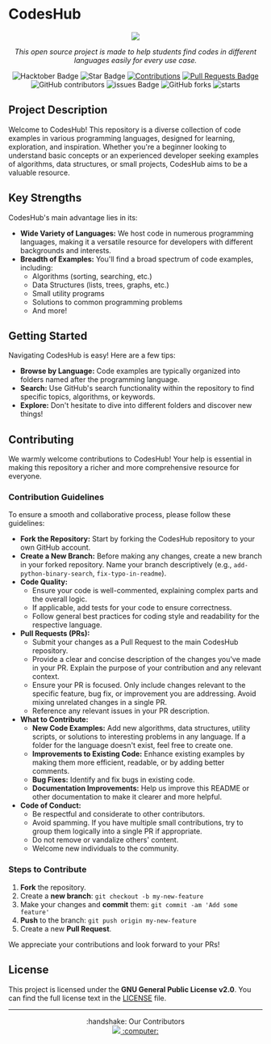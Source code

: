 # CodesHub

<div align="center">
  <img src="https://readme-typing-svg.demolab.com?font=Fira+Code&size=50&pause=1000&multiline=true&width=250&height=80&lines=CodesHub" />
  <p><i>This open source project is made to help students find codes in different languages easily for every use case.</i></p>
  <img src="https://img.shields.io/badge/hacktoberfest-2024-blueviolet" alt="Hacktober Badge"/>
  <img src="https://img.shields.io/static/v1?label=%F0%9F%8C%9F&message=If%20Useful&style=style=flat&color=BC4E99" alt="Star Badge"/>
  <a href="https://github.com/diwas777777/CodesHub" ><img src="https://img.shields.io/badge/Contributions-welcome-violet.svg?style=flat&logo=git" alt="Contributions" /></a>
  <a href="https://github.com/diwas777777/CodesHub/pulls"><img src="https://img.shields.io/github/issues-pr/diwas777777/CodesHub" alt="Pull Requests Badge"/></a>
  <br>
  <img alt="GitHub contributors" src="https://img.shields.io/github/contributors/diwas777777/CodesHub">
  <img src="https://img.shields.io/github/issues/diwas777777/CodesHub" alt="issues Badge"/>
  <img alt="GitHub forks" src="https://img.shields.io/github/forks/diwas777777/CodesHub">
  <img alt="starts" src="https://img.shields.io/github/stars/diwas777777/CodesHub">
</div>

## Project Description

Welcome to CodesHub! This repository is a diverse collection of code examples in various programming languages, designed for learning, exploration, and inspiration. Whether you're a beginner looking to understand basic concepts or an experienced developer seeking examples of algorithms, data structures, or small projects, CodesHub aims to be a valuable resource.

## Key Strengths

CodesHub's main advantage lies in its:

*   **Wide Variety of Languages:** We host code in numerous programming languages, making it a versatile resource for developers with different backgrounds and interests.
*   **Breadth of Examples:** You'll find a broad spectrum of code examples, including:
    *   Algorithms (sorting, searching, etc.)
    *   Data Structures (lists, trees, graphs, etc.)
    *   Small utility programs
    *   Solutions to common programming problems
    *   And more!

## Getting Started

Navigating CodesHub is easy! Here are a few tips:

*   **Browse by Language:** Code examples are typically organized into folders named after the programming language.
*   **Search:** Use GitHub's search functionality within the repository to find specific topics, algorithms, or keywords.
*   **Explore:** Don't hesitate to dive into different folders and discover new things!

## Contributing

We warmly welcome contributions to CodesHub! Your help is essential in making this repository a richer and more comprehensive resource for everyone.

### Contribution Guidelines

To ensure a smooth and collaborative process, please follow these guidelines:

*   **Fork the Repository:** Start by forking the CodesHub repository to your own GitHub account.
*   **Create a New Branch:** Before making any changes, create a new branch in your forked repository. Name your branch descriptively (e.g., `add-python-binary-search`, `fix-typo-in-readme`).
*   **Code Quality:**
    *   Ensure your code is well-commented, explaining complex parts and the overall logic.
    *   If applicable, add tests for your code to ensure correctness.
    *   Follow general best practices for coding style and readability for the respective language.
*   **Pull Requests (PRs):**
    *   Submit your changes as a Pull Request to the main CodesHub repository.
    *   Provide a clear and concise description of the changes you've made in your PR. Explain the purpose of your contribution and any relevant context.
    *   Ensure your PR is focused. Only include changes relevant to the specific feature, bug fix, or improvement you are addressing. Avoid mixing unrelated changes in a single PR.
    *   Reference any relevant issues in your PR description.
*   **What to Contribute:**
    *   **New Code Examples:** Add new algorithms, data structures, utility scripts, or solutions to interesting problems in any language. If a folder for the language doesn't exist, feel free to create one.
    *   **Improvements to Existing Code:** Enhance existing examples by making them more efficient, readable, or by adding better comments.
    *   **Bug Fixes:** Identify and fix bugs in existing code.
    *   **Documentation Improvements:** Help us improve this README or other documentation to make it clearer and more helpful.
*   **Code of Conduct:**
    *   Be respectful and considerate to other contributors.
    *   Avoid spamming. If you have multiple small contributions, try to group them logically into a single PR if appropriate.
    *   Do not remove or vandalize others' content.
    *   Welcome new individuals to the community.

### Steps to Contribute

1.  **Fork** the repository.
2.  Create a **new branch**: `git checkout -b my-new-feature`
3.  Make your changes and **commit** them: `git commit -am 'Add some feature'`
4.  **Push** to the branch: `git push origin my-new-feature`
5.  Create a new **Pull Request**.

We appreciate your contributions and look forward to your PRs!

## License

This project is licensed under the **GNU General Public License v2.0**. You can find the full license text in the [LICENSE](LICENSE) file.

---

<div align="center">
  :handshake: Our Contributors
  <br>
  <a href="https://github.com/diwas777777/CodesHub/graphs/contributors">
    <img src="https://contrib.rocks/image?repo=diwas777777/CodesHub" /> :computer:
  </a>
</div>
